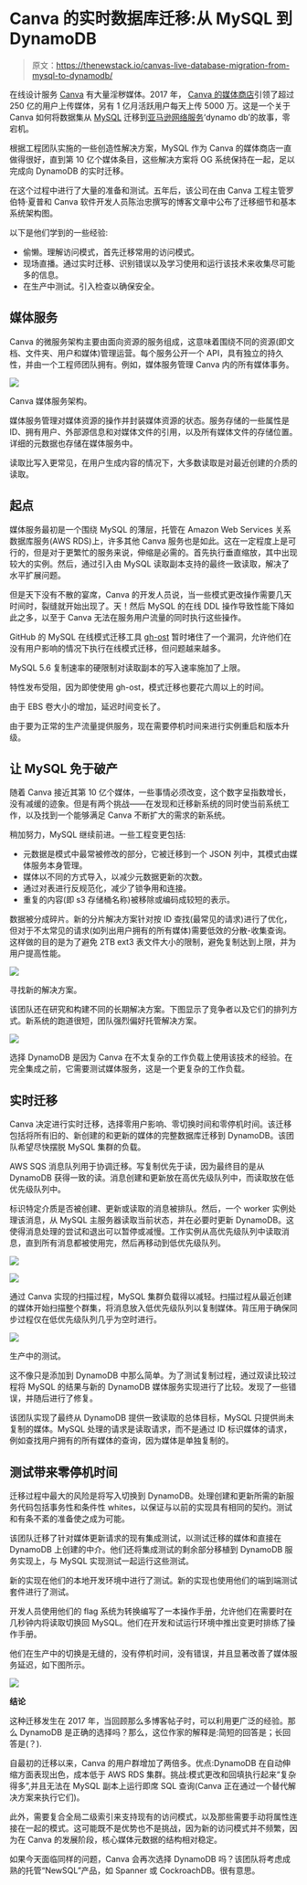 # Canva 的实时数据库迁移:从 MySQL 到 DynamoDB

> 原文：<https://thenewstack.io/canvas-live-database-migration-from-mysql-to-dynamodb/>

在线设计服务 [Canva](https://www.canva.com/) 有大量淫秽媒体。2017 年， [Canva 的媒体商店](https://thenewstack.io/how-canva-uses-data-to-prioritize-qa-testing/)引领了超过 250 亿的用户上传媒体，另有 1 亿月活跃用户每天上传 5000 万。这是一个关于 Canva 如何将数据集从 [MySQL](https://thenewstack.io/facebook-makes-a-big-leap-to-mysql-8/) 迁移到[亚马逊网络服务](https://aws.amazon.com/?utm_content=inline-mention)‘dynamo db’的故事，零宕机。

根据工程团队实施的一些创造性解决方案，MySQL 作为 Canva 的媒体商店一直做得很好，直到第 10 亿个媒体条目，这些解决方案将 OG 系统保持在一起，足以完成向 DynamoDB 的实时迁移。

在这个过程中进行了大量的准备和测试。五年后，该公司在由 Canva 工程主管罗伯特·夏普和 Canva 软件开发人员陈治忠撰写的博客文章中公布了迁移细节和基本系统架构图。

以下是他们学到的一些经验:

*   偷懒。理解访问模式，首先迁移常用的访问模式。
*   现场直播。通过实时迁移、识别错误以及学习使用和运行该技术来收集尽可能多的信息。
*   在生产中测试。引入检查以确保安全。

## **媒体服务**

Canva 的微服务架构主要由面向资源的服务组成，这意味着围绕不同的资源(即文档、文件夹、用户和媒体)管理运营。每个服务公开一个 API，具有独立的持久性，并由一个工程师团队拥有。例如，媒体服务管理 Canva 内的所有媒体事务。

![](img/ee67f450f35d0f536197a703c77abfd5.png)

Canva 媒体服务架构。

媒体服务管理对媒体资源的操作并封装媒体资源的状态。服务存储的一些属性是 ID、拥有用户、外部源信息和对媒体文件的引用，以及所有媒体文件的存储位置。详细的元数据也存储在媒体服务中。

读取比写入更常见，在用户生成内容的情况下，大多数读取是对最近创建的介质的读取。

## **起点**

媒体服务最初是一个围绕 MySQL 的薄层，托管在 Amazon Web Services 关系数据库服务(AWS RDS)上，许多其他 Canva 服务也是如此。这在一定程度上是可行的，但是对于更繁忙的服务来说，伸缩是必需的。首先执行垂直缩放，其中出现较大的实例。然后，通过引入由 MySQL 读取副本支持的最终一致读取，解决了水平扩展问题。

但是天下没有不散的宴席，Canva 的开发人员说，当一些模式更改操作需要几天时间时，裂缝就开始出现了。天！然后 MySQL 的在线 DDL 操作导致性能下降如此之多，以至于 Canva 无法在服务用户流量的同时执行这些操作。

GitHub 的 MySQL 在线模式迁移工具 [gh-ost](https://github.com/github/gh-ost) 暂时堵住了一个漏洞，允许他们在没有用户影响的情况下执行在线模式迁移，但问题越来越多。

MySQL 5.6 复制速率的硬限制对读取副本的写入速率施加了上限。

特性发布受阻，因为即使使用 gh-ost，模式迁移也要花六周以上的时间。

由于 EBS 卷大小的增加，延迟时间变长了。

由于要为正常的生产流量提供服务，现在需要停机时间来进行实例重启和版本升级。

## **让 MySQL 免于破产**

随着 Canva 接近其第 10 亿个媒体，一些事情必须改变，这个数字呈指数增长，没有减缓的迹象。但是有两个挑战——在发现和迁移新系统的同时使当前系统工作，以及找到一个能够满足 Canva 不断扩大的需求的新系统。

稍加努力，MySQL 继续前进。一些工程变更包括:

*   元数据是模式中最常被修改的部分，它被迁移到一个 JSON 列中，其模式由媒体服务本身管理。
*   媒体以不同的方式导入，以减少元数据更新的次数。
*   通过对表进行反规范化，减少了锁争用和连接。
*   重复的内容(即 s3 存储桶名称)被移除或编码成较短的表示。

数据被分成碎片。新的分片解决方案针对按 ID 查找(最常见的请求)进行了优化，但对于不太常见的请求(如列出用户拥有的所有媒体)需要低效的分散-收集查询。这样做的目的是为了避免 2TB ext3 表文件大小的限制，避免复制达到上限，并为用户提高性能。

![](img/2598ccaacc38220acb58878c67c097b4.png)

寻找新的解决方案。

该团队还在研究和构建不同的长期解决方案。下图显示了竞争者以及它们的排列方式。新系统的跑道很短，团队强烈偏好托管解决方案。

![](img/0e441322015223d44c6b256fe1cc10d2.png)

选择 DynamoDB 是因为 Canva 在不太复杂的工作负载上使用该技术的经验。在完全集成之前，它需要测试媒体服务，这是一个更复杂的工作负载。

## **实时迁移**

Canva 决定进行实时迁移，选择零用户影响、零切换时间和零停机时间。该迁移包括将所有旧的、新创建的和更新的媒体的完整数据库迁移到 DynamoDB。该团队希望尽快摆脱 MySQL 集群的负载。

AWS SQS 消息队列用于协调迁移。写复制优先于读，因为最终目的是从 DynamoDB 获得一致的读。消息创建和更新放在高优先级队列中，而读取放在低优先级队列中。

标识特定介质是否被创建、更新或读取的消息被排队。然后，一个 worker 实例处理该消息，从 MySQL 主服务器读取当前状态，并在必要时更新 DynamoDB。这使得消息处理的尝试和退出可以暂停或减慢。工作实例从高优先级队列中读取消息，直到所有消息都被使用完，然后再移动到低优先级队列。

![](img/25ad29c6cbb2c2fb8f2a5c9bf7012eb9.png)

![](img/819e9cad44b9800be8aee7f86122a163.png)

通过 Canva 实现的扫描过程，MySQL 集群负载得以减轻。扫描过程从最近创建的媒体开始扫描整个群集，将消息放入低优先级队列以复制媒体。背压用于确保同步过程仅在低优先级队列几乎为空时进行。

![](img/f26400af0748e8fe62a5e584bf4aba7a.png)

生产中的测试。

这不像只是添加到 DynamoDB 中那么简单。为了测试复制过程，通过双读比较过程将 MySQL 的结果与新的 DynamoDB 媒体服务实现进行了比较。发现了一些错误，并随后进行了修复。

该团队实现了最终从 DynamoDB 提供一致读取的总体目标，MySQL 只提供尚未复制的媒体。MySQL 处理的请求是读取请求，而不是通过 ID 标识媒体的请求，例如查找用户拥有的所有媒体的查询，因为媒体是单独复制的。

## **测试带来零停机时间**

迁移过程中最大的风险是将写入切换到 DynamoDB。处理创建和更新所需的新服务代码包括事务性和条件性 whites，以保证与以前的实现具有相同的契约。测试和有条不紊的准备使之成为可能。

该团队迁移了针对媒体更新请求的现有集成测试，以测试迁移的媒体和直接在 DynamoDB 上创建的中介。他们还将集成测试的剩余部分移植到 DynamoDB 服务实现上，与 MySQL 实现测试一起运行这些测试。

新的实现在他们的本地开发环境中进行了测试。新的实现也使用他们的端到端测试套件进行了测试。

开发人员使用他们的 flag 系统为转换编写了一本操作手册，允许他们在需要时在几秒钟内将读取切换回 MySQL。他们在开发和试运行环境中推出变更时排练了操作手册。

他们在生产中的切换是无缝的，没有停机时间，没有错误，并且显著改善了媒体服务延迟，如下图所示。

![](img/1f07e61801587d17eba1b3da4177f26f.png)

**结论**

这种迁移发生在 2017 年，当回顾那么多博客帖子时，可以利用更广泛的经验。那么 DynamoDB 是正确的选择吗？那么，这位作家的解释是:简短的回答是；长回答是(？).

自最初的迁移以来，Canva 的用户群增加了两倍多。优点:DynamoDB 在自动伸缩方面表现出色，成本低于 AWS RDS 集群。挑战:模式更改和回填执行起来“复杂得多”,并且无法在 MySQL 副本上运行即席 SQL 查询(Canva 正在通过一个替代解决方案来执行它们)。

此外，需要复合全局二级索引来支持现有的访问模式，以及那些需要手动将属性连接在一起的模式。这可能既不是优势也不是挑战，因为新的访问模式并不频繁，因为在 Canva 的发展阶段，核心媒体元数据的结构相对稳定。

如果今天面临同样的问题，Canva 会再次选择 DynamoDB 吗？该团队将考虑成熟的托管“NewSQL”产品，如 Spanner 或 CockroachDB。很有意思。

<svg xmlns:xlink="http://www.w3.org/1999/xlink" viewBox="0 0 68 31" version="1.1"><title>Group</title> <desc>Created with Sketch.</desc></svg>